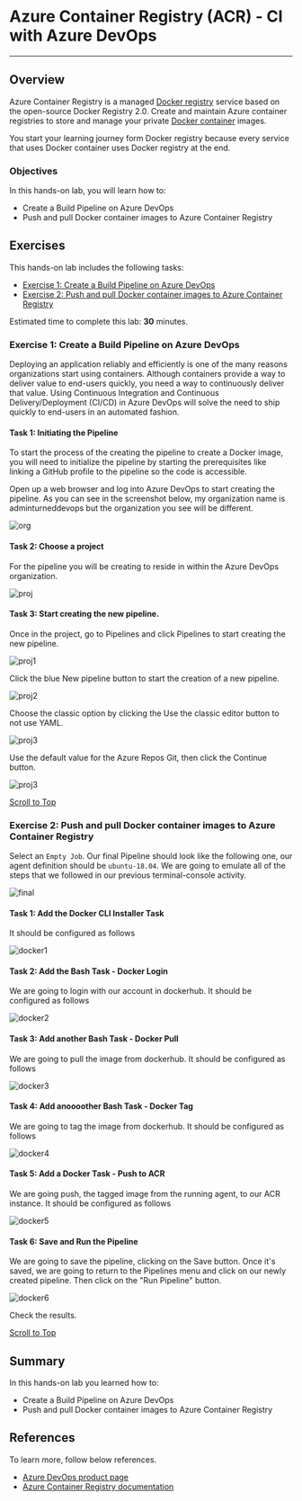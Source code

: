 # Azure Container Registry (ACR) - CI with Azure DevOps

---

## Overview
Azure Container Registry is a managed [Docker registry](https://docs.docker.com/registry/) service based on the open-source Docker Registry 2.0. Create and maintain Azure container registries to store and manage your private [Docker container](https://www.docker.com/what-docker) images.

You start your learning journey form Docker registry because every service that uses Docker container uses Docker registry at the end.

### Objectives
In this hands-on lab, you will learn how to:
* Create a Build Pipeline on Azure DevOps
* Push and pull Docker container images to Azure Container Registry


## Exercises
This hands-on lab includes the following tasks:
* [Exercise 1: Create a Build Pipeline on Azure DevOps](#exercise1)
* [Exercise 2: Push and pull Docker container images to Azure Container Registry](#exercise2)


Estimated time to complete this lab: **30** minutes.

### Exercise 1: Create a Build Pipeline on Azure DevOps
Deploying an application reliably and efficiently is one of the many reasons organizations start using containers. Although containers provide a way to deliver value to end-users quickly, you need a way to continuously deliver that value. Using Continuous Integration and Continuous Delivery/Deployment (CI/CD) in Azure DevOps will solve the need to ship quickly to end-users in an automated fashion.

#### Task 1: Initiating the Pipeline
To start the process of the creating the pipeline to create a Docker image, you will need to initialize the pipeline by starting the prerequisites like linking a GitHub profile to the pipeline so the code is accessible.

Open up a web browser and log into Azure DevOps to start creating the pipeline. As you can see in the screenshot below, my organization name is adminturneddevops but the organization you see will be different.

![org](img/image-94.png)

#### Task 2: Choose a project 

For the pipeline you will be creating to reside in within the Azure DevOps organization.

![proj](img/image-95.png)

#### Task 3: Start creating the new pipeline.

Once in the project, go to Pipelines and click Pipelines to start creating the new pipeline.

![proj1](img/image-96.png)

Click the blue New pipeline button to start the creation of a new pipeline.

![proj2](img/image-97.png)

Choose the classic option by clicking the Use the classic editor button to not use YAML.

![proj3](img/image-98.png)

Use the default value for the Azure Repos Git, then click the Continue button.

![proj3](img/image-90.png)




[Scroll to Top](#exercises)

### Exercise 2: Push and pull Docker container images to Azure Container Registry

Select an `Empty Job`. Our final Pipeline should look like the following one, our agent definition should be `ubuntu-18.04`. We are going to emulate all of the steps that we followed in our previous terminal-console activity.

![final](img/image-70.png)


#### Task 1: Add the Docker CLI Installer Task
It should be configured as follows

![docker1](img/image-71.png)

#### Task 2: Add the Bash Task - Docker Login
We are going to login with our account in dockerhub. It should be configured as follows

![docker2](img/image-72.png)

#### Task 3: Add another Bash Task - Docker Pull
We are going to pull the image from dockerhub. It should be configured as follows

![docker3](img/image-73.png)

#### Task 4: Add anoooother Bash Task - Docker Tag
We are going to tag the image from dockerhub. It should be configured as follows

![docker4](img/image-74.png)

#### Task 5: Add a Docker Task - Push to ACR
We are going push, the tagged image from the running agent, to our ACR instance. It should be configured as follows

![docker5](img/image-75.png)

#### Task 6: Save and Run the Pipeline
We are going to save the pipeline, clicking on the Save button. Once it's saved, we are going to return to the Pipelines menu and click on our newly created pipeline. Then click on the "Run Pipeline" button.

![docker6](img/image-76.png)

Check the results.


[Scroll to Top](#exercises)

## Summary
In this hands-on lab you learned how to:
* Create a Build Pipeline on Azure DevOps
* Push and pull Docker container images to Azure Container Registry

## References
To learn more, follow below references.
* [Azure DevOps product page](https://azure.microsoft.com/es-es/overview/what-is-devops/)
* [Azure Container Registry documentation](https://docs.microsoft.com/en-us/azure/container-registry/)
